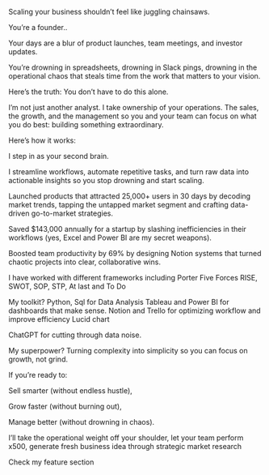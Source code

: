 Scaling your business shouldn’t feel like juggling chainsaws.

You’re a founder..

Your days are a blur of product launches, team meetings, and investor updates. 

You’re drowning in spreadsheets, drowning in Slack pings, drowning in the operational chaos that steals time from the work that matters to your vision.

Here’s the truth: You don’t have to do this alone.

I’m not just another analyst. I take ownership of your operations. The sales, the growth, and the management so you and your team can focus on what you do best: building something extraordinary.

Here’s how it works:

I step in as your second brain.

I streamline workflows, automate repetitive tasks, and turn raw data into actionable insights so you stop drowning and start scaling.

Launched products that attracted 25,000+ users in 30 days by decoding market trends, tapping the untapped market segment and crafting data-driven go-to-market strategies.

Saved $143,000 annually for a startup by slashing inefficiencies in their workflows (yes, Excel and Power BI are my secret weapons).

Boosted team productivity by 69% by designing Notion systems that turned chaotic projects into clear, collaborative wins.

I have worked with different frameworks including Porter Five Forces RISE, SWOT, SOP, STP, At last and To Do

My toolkit? Python, Sql for Data Analysis
Tableau and Power BI for dashboards that make sense. 
Notion and Trello for optimizing workflow and improve efficiency 
Lucid chart 

ChatGPT for cutting through data noise.

My superpower? Turning complexity into simplicity so you can focus on growth, not grind.

If you’re ready to:

Sell smarter (without endless hustle),

Grow faster (without burning out),

Manage better (without drowning in chaos).

I’ll take the operational weight off your shoulder, let your team perform x500, generate fresh business idea through strategic market research 

Check my feature section 
